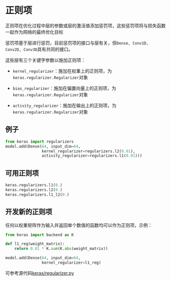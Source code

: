 # 正则项

正则项在优化过程中层的参数或层的激活值添加惩罚项，这些惩罚项将与损失函数一起作为网络的最终优化目标

惩罚项基于层进行惩罚，目前惩罚项的接口与层有关，但```Dense, Conv1D, Conv2D, Conv3D```具有共同的接口。

这些层有三个关键字参数以施加正则项：

* ```kernel_regularizer```：施加在权重上的正则项，为```keras.regularizer.Regularizer```对象

* ```bias_regularizer```：施加在偏置向量上的正则项，为```keras.regularizer.Regularizer```对象

* ```activity_regularizer```：施加在输出上的正则项，为```keras.regularizer.Regularizer```对象

## 例子
```python
from keras import regularizers
model.add(Dense(64, input_dim=64,
                kernel_regularizer=regularizers.l2(0.01),
                activity_regularizer=regularizers.l1(0.01)))
```

## 可用正则项

```python
keras.regularizers.l1(0.)
keras.regularizers.l2(0.)
keras.regularizers.l1_l2(0.)
```

## 开发新的正则项

任何以权重矩阵作为输入并返回单个数值的函数均可以作为正则项，示例：

```python
from keras import backend as K

def l1_reg(weight_matrix):
    return 0.01 * K.sum(K.abs(weight_matrix))

model.add(Dense(64, input_dim=64,
                kernel_regularizer=l1_reg)
```

可参考源代码[keras/regularizer.py](https://github.com/fchollet/keras/blob/master/keras/regularizers.py)
